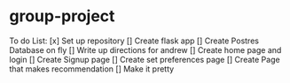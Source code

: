 # group-project
To do List:
[x] Set up repository
[] Create flask app
[] Create Postres Database on fly
[] Write up directions for andrew
[] Create home page and login
[] Create Signup page
[] Create set preferences page
[] Create Page that makes recommendation
[] Make it pretty


